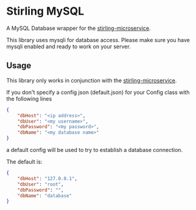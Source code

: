 # Stirling MySQL
A MySQL Database wrapper for the [stirling-microservice](https://github.com/meandor/stirling-microservice).

This library uses mysqli for database access. Please make sure you have
mysqli enabled and ready to work on your server.

## Usage
This library only works in conjunction with the
[stirling-microservice](https://github.com/meandor/stirling-microservice).

If you don't specify a config json (default.json) for your Config class
 with the following lines
 
````json
{
    "dbHost": "<ip address>",
    "dbUser": "<my username>",
    "dbPassword": "<my password>",
    "dbName": "<my database name>"
}
````

a default config will be used to try to establish a database connection.

The default is:

````json
{
    "dbHost": "127.0.0.1",
    "dbUser": "root",
    "dbPassword": "",
    "dbName": "database"
}
````

 